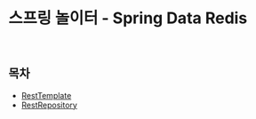 # 스프링 놀이터 - Spring Data Redis

<br>

## 목차
- [RestTemplate](./src/test/java/com/binghe/RedisTemplateTest.java)
- [RestRepository](./src/test/java/com/binghe/RedisRepositoryTest.java)
